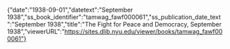 {"date":"1938-09-01","datetext":"September 1938","ss_book_identifier":"tamwag_fawf000061","ss_publication_date_text":"September 1938","title":"The Fight for Peace and Democracy, September 1938","viewerURL":"https://sites.dlib.nyu.edu/viewer/books/tamwag_fawf000061"}